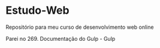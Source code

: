 # Estudo-Web
Repositório para meu curso de desenvolvimento web online

Parei no 269. Documentação do Gulp - Gulp
